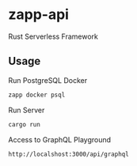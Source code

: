 # zapp-api

Rust Serverless Framework

## Usage

Run PostgreSQL Docker
```bash
zapp docker psql
```

Run Server
```bash
cargo run
```

Access to GraphQL Playground

`http://localshost:3000/api/graphql`